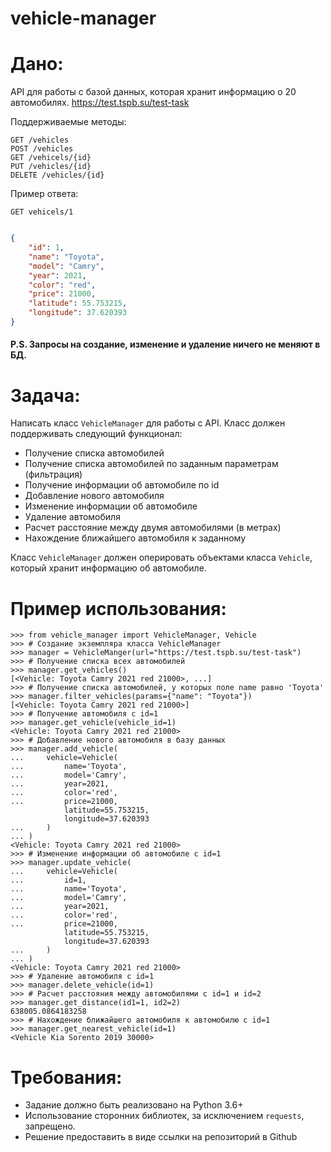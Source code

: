# vehicle-manager

# Дано:
API для работы с базой данных, которая хранит информацию о 20 автомобилях. 
https://test.tspb.su/test-task

Поддерживаемые методы:
```djangourlpath
GET /vehicles
POST /vehicles
GET /vehicels/{id}
PUT /vehicles/{id}
DELETE /vehicles/{id}
```

Пример ответа:
```djangourlpath
GET vehicels/1
```
```json

{
    "id": 1,
    "name": "Toyota",
    "model": "Camry",
    "year": 2021,
    "color": "red",
    "price": 21000,
    "latitude": 55.753215,
    "longitude": 37.620393
}

```
#### P.S. Запросы на создание, изменение и удаление ничего не меняют в БД.

# Задача:
Написать класс `VehicleManager` для работы с API.
Класс должен поддерживать следующий функционал:
- Получение списка автомобилей
- Получение списка автомобилей по заданным параметрам (фильтрация)
- Получение информации об автомобиле по id
- Добавление нового автомобиля
- Изменение информации об автомобиле
- Удаление автомобиля
- Расчет расстояние между двумя автомобилями (в метрах)
- Нахождение ближайшего автомобиля к заданному

Класс `VehicleManager` должен оперировать объектами класса `Vehicle`, который хранит информацию об автомобиле.

# Пример использования:
```pycon
>>> from vehicle_manager import VehicleManager, Vehicle
>>> # Создание экземпляра класса VehicleManager
>>> manager = VehicleManger(url="https://test.tspb.su/test-task")
>>> # Получение списка всех автомобилей
>>> manager.get_vehicles()
[<Vehicle: Toyota Camry 2021 red 21000>, ...]
>>> # Получение списка автомобилей, у которых поле name равно 'Toyota'
>>> manager.filter_vehicles(params={"name": "Toyota"})
[<Vehicle: Toyota Camry 2021 red 21000>]
>>> # Получение автомобиля с id=1
>>> manager.get_vehicle(vehicle_id=1)
<Vehicle: Toyota Camry 2021 red 21000>
>>> # Добавление нового автомобиля в базу данных
>>> manager.add_vehicle(
...     vehicle=Vehicle(
...         name='Toyota',
...         model='Camry',
...         year=2021,
...         color='red',
...         price=21000,
            latitude=55.753215,
            longitude=37.620393
...     )
... )
<Vehicle: Toyota Camry 2021 red 21000>
>>> # Изменение информации об автомобиле с id=1
>>> manager.update_vehicle(
...     vehicle=Vehicle(
...         id=1,
...         name='Toyota',
...         model='Camry',
...         year=2021,
...         color='red',
...         price=21000,
            latitude=55.753215,
            longitude=37.620393
...     )
... )
<Vehicle: Toyota Camry 2021 red 21000>
>>> # Удаление автомобиля с id=1
>>> manager.delete_vehicle(id=1)
>>> # Расчет расстояния между автомобилями с id=1 и id=2
>>> manager.get_distance(id1=1, id2=2)
638005.0864183258
>>> # Нахождение ближайшего автомобиля к автомобилю с id=1
>>> manager.get_nearest_vehicle(id=1)
<Vehicle Kia Sorento 2019 30000>
```

# Требования:

- Задание должно быть реализовано на Python 3.6+
- Использование сторонних библиотек, за исключением `requests`, запрещено.
- Решение предоставить в виде ссылки на репозиторий в Github
